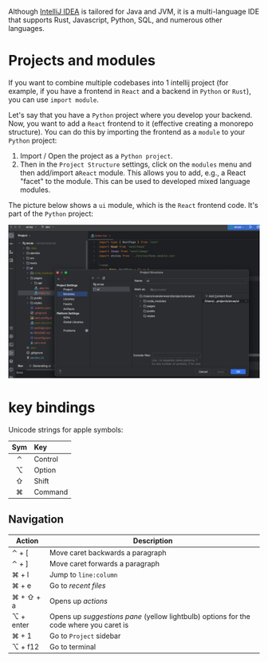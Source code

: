 Although [IntelliJ IDEA](https://www.jetbrains.com/idea/old/) is tailored for Java and JVM, it is a multi-language IDE
that supports Rust, Javascript, Python, SQL, and numerous other languages.

# Projects and modules

If you want to combine multiple codebases into 1 intellij project (for example, if you have a frontend in `React`
and a backend in `Python` or `Rust`), you can use `import module`.

Let's say that you have a `Python` project where you develop your backend. Now, you want to add a `React` frontend
to it (effective creating a monorepo structure). You can do this by importing the frontend as a `module` to
your `Python` project:

1. Import / Open the project as a `Python project`.
2. Then in the `Project Structure` settings, click on the `modules` menu and then add/import a`React` module. This
   allows you to add, e.g., a React "facet" to the module. This can be used to developed mixed language modules.

The picture below shows a `ui` module, which is the `React` frontend code. It's part of the `Python` project:

![Separate React module](intellij_multiple_modules.png)

# key bindings

Unicode strings for apple symbols:

| Sym | Key     |
|:---:|:--------|
|  ⌃  | Control |
|  ⌥  | Option  |
|  ⇧  | Shift   |
|  ⌘  | Command |

## Navigation

| Action    | Description                                                                            |
|-----------|----------------------------------------------------------------------------------------|
| ⌃ + [     | Move caret backwards a paragraph                                                       |
| ⌃ + ]     | Move caret forwards a paragraph                                                        |
| ⌘ + l     | Jump to `line:column`                                                                  |
| ⌘ + e     | Go to _recent files_                                                                   |
| ⌘ + ⇧ + a | Opens up _actions_                                                                     |
| ⌥ + enter | Opens up _suggestions pane_ (yellow lightbulb) options for the code where you caret is |
| ⌘ + 1     | Go to `Project` sidebar                                                                |
| ⌥ + f12   | Go to terminal                                                                         |
